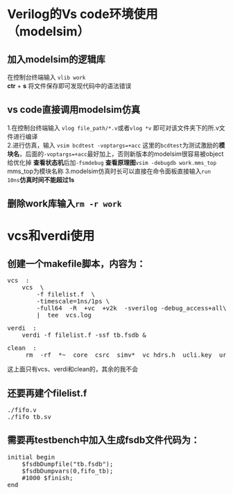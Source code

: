 # Verilog的Vs code环境使用（modelsim）
## 加入modelsim的逻辑库  

在控制台终端输入 `vlib work`  
**ctr** + **s** 将文件保存即可发现代码中的语法错误

## vs code直接调用modelsim仿真

1.在控制台终端输入 `vlog file_path/*.v`或者`vlog *v` 即可对该文件夹下的所.v文件进行编译  
2.进行仿真，输入 `vsim bcdtest -voptargs=+acc` 这里的`bcdtest`为测试激励的**模块名**，后面的`-voptargs=+acc`最好加上，否则新版本的modelsim很容易被object给优化掉  **查看状态机**后加`-fsmdebug`  **查看原理图**`vsim -debugdb work.mms_top`  mms_top为模块名称
3.modelsim仿真时长可以直接在命令面板直接输入`run 10ns`**仿真时间不能超过1s**
## 删除work库输入`rm -r work`
# vcs和verdi使用
## 创建一个makefile脚本，内容为：  
<pre>vcs  :
	vcs  \
		-f filelist.f  \
		-timescale=1ns/1ps \
		-full64  -R  +vc  +v2k  -sverilog -debug_access+all\
		|  tee  vcs.log 
</pre>
<pre>verdi  :
	verdi -f filelist.f -ssf tb.fsdb &amp;
</pre>  
<pre>clean  :
	 rm  -rf  *~  core  csrc  simv*  vc_hdrs.h  ucli.key  urg* *.log  novas.* *.fsdb* verdiLog  64* DVEfiles *.vpd
</pre>  
这上面只有vcs、verdi和clean的，其余的我不会 
## 还要再建个**filelist.f**
<pre>./fifo.v
./fifo_tb.sv
</pre>

## 需要再testbench中加入生成fsdb文件代码为：  
<pre>initial begin
    $fsdbDumpfile("tb.fsdb");
    $fsdbDumpvars(0,fifo_tb);
    #1000 $finish;
end
</pre>
